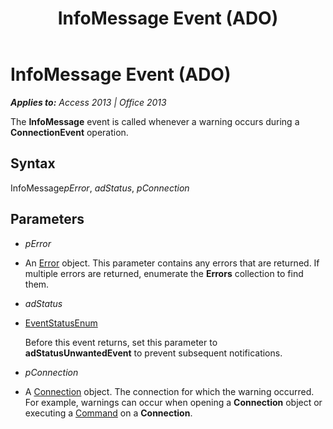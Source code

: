 ﻿---
title: InfoMessage Event (ADO)
TOCTitle: InfoMessage Event (ADO)
ms:assetid: 5d4f487f-96c8-4cf6-60ab-583510d3096f
ms:mtpsurl: https://msdn.microsoft.com/en-us/library/JJ249328(v=office.15)
ms:contentKeyID: 48545109
ms.date: 09/18/2015
mtps_version: v=office.15
---

# InfoMessage Event (ADO)


_**Applies to:** Access 2013 | Office 2013_

The **InfoMessage** event is called whenever a warning occurs during a **ConnectionEvent** operation.

## Syntax

InfoMessage*pError*, *adStatus*, *pConnection*

## Parameters

  - *pError*

  - An [Error](error-object-ado.md) object. This parameter contains any errors that are returned. If multiple errors are returned, enumerate the **Errors** collection to find them.

  - *adStatus*

  - [EventStatusEnum](eventstatusenum.md)
    
    Before this event returns, set this parameter to **adStatusUnwantedEvent** to prevent subsequent notifications.

  - *pConnection*

  - A [Connection](connection-object-ado.md) object. The connection for which the warning occurred. For example, warnings can occur when opening a **Connection** object or executing a [Command](command-object-ado.md) on a **Connection**.


